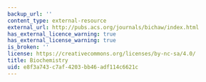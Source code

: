 ```yaml
---
backup_url: ''
content_type: external-resource
external_url: http://pubs.acs.org/journals/bichaw/index.html
has_external_licence_warning: true
has_external_license_warning: true
is_broken: ''
license: https://creativecommons.org/licenses/by-nc-sa/4.0/
title: Biochemistry
uid: e8f3a743-c7af-4203-bb46-adf114c6621c
---
```

